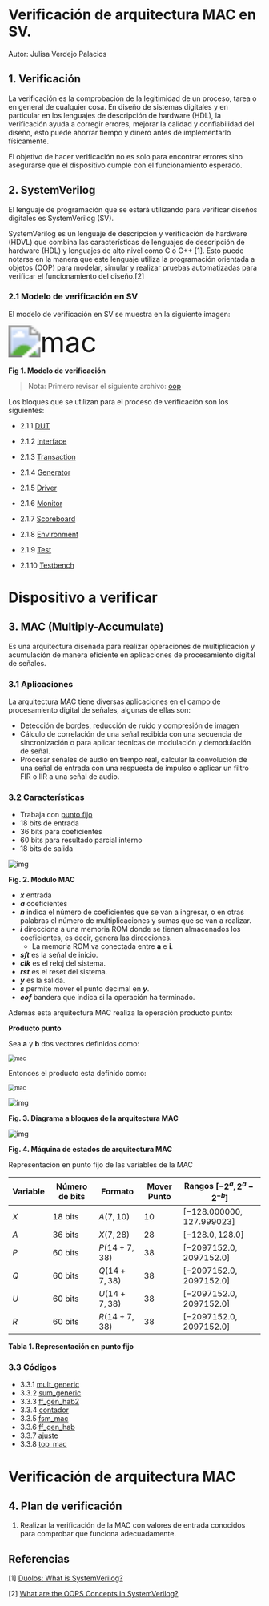 # Verificación de arquitectura MAC en SV.
Autor: Julisa Verdejo Palacios



## 1. Verificación

La verificación es la comprobación de la legitimidad de un proceso, tarea o en general de cualquier cosa. En diseño de sistemas digitales y en particular en los lenguajes de descripción de hardware (HDL), la verificación ayuda a corregir errores, mejorar la calidad y confiabilidad del diseño, esto puede ahorrar tiempo y dinero antes de implementarlo físicamente.

El objetivo de hacer verificación no es solo para encontrar errores sino asegurarse que el dispositivo cumple con el funcionamiento esperado.

##  2. SystemVerilog

El lenguaje de programación que se estará utilizando para verificar diseños digitales es SystemVerilog (SV).

SystemVerilog es un lenguaje de descripción y verificación de hardware (HDVL) que combina las características de lenguajes de descripción de hardware (HDL) y lenguajes de alto nivel como C o C++ [1]. Esto puede notarse en la manera que este lenguaje utiliza la programación orientada a objetos (OOP) para modelar, simular y realizar pruebas automatizadas para verificar el funcionamiento del diseño.[2]

### 2.1 Modelo de verificación en SV

El modelo de verificación en SV se muestra en la siguiente imagen:

<img src ="imagenes/bloques_sv.svg" alt="mac" style="zoom:400%;" />



**Fig 1. Modelo de verificación**

> Nota: Primero revisar el siguiente archivo: [oop](oop.md)

Los bloques que se utilizan para el proceso de verificación son los siguientes:

- 2.1.1 [DUT](21_9_dut.md)

- 2.1.2 [Interface](21_1_interface.md)

- 2.1.3 [Transaction](21_2_transaction.md)

- 2.1.4 [Generator](21_3_generator.md)

- 2.1.5 [Driver](21_4_driver.md)

- 2.1.6 [Monitor](21_5_monitor.md)

- 2.1.7 [Scoreboard](21_6_scoreboard.md)

- 2.1.8 [Environment](21_7_environment.md)

- 2.1.9 [Test](21_8_test.md)

- 2.1.10 [Testbench](21_10_testbench.md)

  

# Dispositivo a verificar



## 3. MAC (Multiply-Accumulate)

Es una arquitectura diseñada para realizar operaciones de multiplicación y acumulación de manera eficiente en aplicaciones de procesamiento digital de señales.

### 3.1 Aplicaciones

La arquitectura MAC tiene diversas aplicaciones en el campo de procesamiento digital de señales, algunas de ellas son:

- Detección de bordes, reducción de ruido y compresión de imagen
- Cálculo de correlación de una señal recibida con una secuencia de sincronización o para aplicar técnicas de modulación y demodulación de señal.
- Procesar señales de audio en tiempo real, calcular la convolución de una señal de entrada con una respuesta de impulso o aplicar un filtro FIR o IIR a una señal de audio.

### 3.2 Características

* Trabaja con [punto fijo](fixed_point.md)
* 18 bits de entrada 
* 36 bits para coeficientes
* 60 bits para resultado parcial interno
* 18 bits de salida

![img](imagenes/mac.svg)

**Fig. 2. Módulo MAC**

* ***x*** entrada
* ***a*** coeficientes
* ***n*** indica el número de coeficientes que se van a ingresar, o en otras palabras el número de multiplicaciones y sumas que se van a realizar.
* ***i*** direcciona a una memoria ROM donde se tienen almacenados los coeficientes, es decir, genera las direcciones.
  * La memoria ROM va conectada entre **a** e **i**.
* ***sft*** es la señal de inicio.
* ***clk*** es el reloj del sistema.
* ***rst*** es el reset del sistema.
* ***y*** es la salida.
* ***s*** permite mover el punto decimal en ***y***.
* ***eof*** bandera que indica si la operación ha terminado.

Además esta arquitectura MAC realiza la operación producto punto:

**Producto punto**

Sea $\mathbf{a}$ y $\mathbf{b}$ dos vectores definidos como:



<img src ="imagenes/ec3.svg" alt="mac" style="zoom:80%;" />



Entonces el producto esta definido como:



<img src ="imagenes/ec4.svg" alt="mac" style="zoom:80%;" />





![img](imagenes/mac_bloques.svg)

**Fig. 3. Diagrama a bloques de la arquitectura MAC**



![img](imagenes/fsm2p.svg)

**Fig. 4. Máquina de estados de arquitectura MAC**



Representación en punto fijo de las variables de la MAC

| Variable | Número de bits | Formato      | Mover Punto | Rangos $[-2^{a}, 2^{a} - 2^{-b}]$ |
| -------- | -------------- | ------------ | ----------- | --------------------------------- |
| $X$      | $18$ bits      | $A(7,10)$    | $10$        | $[ -128.000000, 127.999023]$      |
| $A$      | $36$ bits      | $X(7,28)$    | $28$        | $[ -128.0, 128.0 ]$               |
| $P$      | $60$ bits      | $P(14+7,38)$ | $38$        | $[ -2097152.0, 2097152.0  ]$      |
| $Q$      | $60$ bits      | $Q(14+7,38)$ | $38$        | $[ -2097152.0, 2097152.0  ]$      |
| $U$      | $60$ bits      | $U(14+7,38)$ | $38$        | $[ -2097152.0, 2097152.0  ]$      |
| $R$      | $60$ bits      | $R(14+7,38)$ | $38$        | $[ -2097152.0, 2097152.0  ]$      |

**Tabla 1. Representación en punto fijo**

### 3.3 Códigos

- 3.3.1 [mult_generic](331_mult_generic.md)
- 3.3.2 [sum_generic](332_sum_generic.md)
- 3.3.3 [ff_gen_hab2](333_ff_gen_hab2.md)
- 3.3.4 [contador](334_contador.md)
- 3.3.5 [fsm_mac](335_fsm_mac.md)
- 3.3.6 [ff_gen_hab](336_ff_gen_hab.md)
- 3.3.7 [ajuste](337_ajuste.md)
- 3.3.8 [top_mac](338_top_mac.md)



# Verificación de arquitectura MAC



## 4. Plan de verificación

1. Realizar la verificación de la MAC con valores de entrada conocidos para comprobar que funciona adecuadamente.



## Referencias

[1] [Duolos: What is SystemVerilog?](https://www.doulos.com/knowhow/systemverilog/what-is-systemverilog/)

[2] [What are the OOPS Concepts in SystemVerilog?](https://chipedge.com/what-are-the-oops-concepts-in-systemverilog/)











